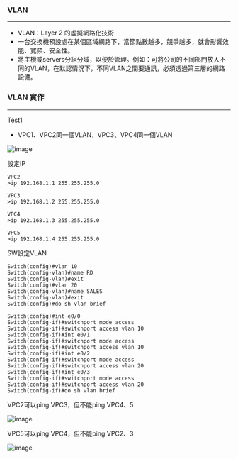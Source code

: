 ### VLAN
-----
* VLAN：Layer 2 的虛擬網路化技術
* 一台交換機預設處在某個區域網路下，當節點數越多，競爭越多，就會影響效能、寬頻、安全性。
* 將主機或servers分組分域，以便於管理。例如：可將公司的不同部門放入不同的VLAN，在默認情況下，不同VLAN之間要通訊，必須透過第三層的網路設備。

### VLAN 實作
-----
Test1 
* VPC1、VPC2同一個VLAN，VPC3、VPC4同一個VLAN

![image](https://github.com/zixxizxx/Liux-note/blob/main/110-1%20Cisco/image/20211116/vlan-1.jpg)

設定IP
```
VPC2
>ip 192.168.1.1 255.255.255.0

VPC3
>ip 192.168.1.2 255.255.255.0

VPC4
>ip 192.168.1.3 255.255.255.0

VPC5
>ip 192.168.1.4 255.255.255.0
```
SW設定VLAN
```
Switch(config)#vlan 10
Switch(config-vlan)#name RD
Switch(config-vlan)#exit
Switch(config)#vlan 20
Switch(config-vlan)#name SALES
Switch(config-vlan)#exit
Switch(config)#do sh vlan brief
```
```
Switch(config)#int e0/0
Switch(config-if)#switchport mode access
Switch(config-if)#switchport access vlan 10
Switch(config-if)#int e0/1
Switch(config-if)#switchport mode access
Switch(config-if)#switchport access vlan 10
Switch(config-if)#int e0/2
Switch(config-if)#switchport mode access
Switch(config-if)#switchport access vlan 20
Switch(config-if)#int e0/3
Switch(config-if)#switchport mode access
Switch(config-if)#switchport access vlan 20
Switch(config-if)#do sh vlan brief
```
VPC2可以ping VPC3，但不能ping VPC4、5

![image](https://github.com/zixxizxx/Liux-note/blob/main/110-1%20Cisco/image/20211116/pc2.jpg)

VPC5可以ping VPC4，但不能ping VPC2、3

![image](https://github.com/zixxizxx/Liux-note/blob/main/110-1%20Cisco/image/20211116/pc5.jpg)
